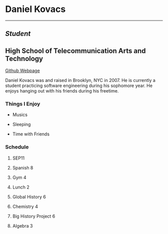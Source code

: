 # **Daniel Kovacs**

---

## _Student_

## High School of Telecommunication Arts and Technology

[Github Webpage](Danielk953.github.io)

Daniel Kovacs was and raised in Brooklyn, NYC in 2007. He is currently a student practicing software engineering during his sophomore year. He enjoys hanging out with his friends during his freetime.

### Things I Enjoy
* Musics

* Sleeping

* Time with Friends

### Schedule

1. SEP11

2. Spanish 8

3. Gym 4

4. Lunch 2

5. Global History 6

6. Chemistry 4

7. Big History Project 6

8. Algebra 3
